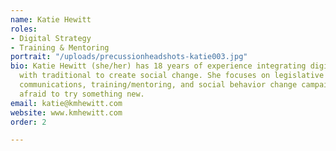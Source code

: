 ```yaml
---
name: Katie Hewitt
roles:
- Digital Strategy
- Training & Mentoring
portrait: "/uploads/precussionheadshots-katie003.jpg"
bio: Katie Hewitt (she/her) has 18 years of experience integrating digital strategies
  with traditional to create social change. She focuses on legislative advocacy, nonprofit
  communications, training/mentoring, and social behavior change campaigns. Never
  afraid to try something new.
email: katie@kmhewitt.com
website: www.kmhewitt.com
order: 2

---
```

